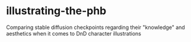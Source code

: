 # illustrating-the-phb
Comparing stable diffusion checkpoints regarding their "knowledge" and aesthetics when it comes to DnD character illustrations
